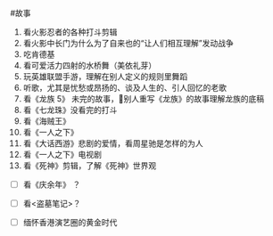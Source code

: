 #故事 
1. 看火影忍者的各种打斗剪辑
2. 看火影中长门为什么为了自来也的“让人们相互理解”发动战争
3. 吃肯德基
4. 看可爱活力四射的水桥舞（美依礼芽）
5. 玩英雄联盟手游，理解在别人定义的规则里舞蹈
6. 听歌，尤其是忧愁或昂扬的、谈及人生的、引人回忆的老歌
7. 看《龙族 5》 未完的故事，👀别人重写《龙族》的故事理解龙族的底稿
8. 看《七龙珠》没看完的打斗
9. 看《海贼王》
10. 看《一人之下》
11. 看《大话西游》悲剧的爱情，看周星驰是怎样的为人
12. 看《一人之下》电视剧
13. 看《死神》剪辑，了解《死神》世界观
- [ ] 看《庆余年》 ？
- [ ] 看<盗墓笔记>？
- [ ] 缅怀香港演艺圈的黄金时代

